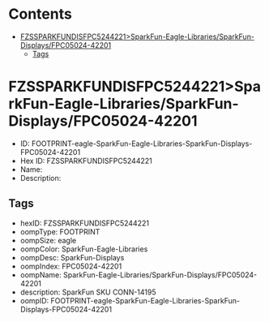 



Contents
========

* [FZSSPARKFUNDISFPC5244221>SparkFun-Eagle-Libraries/SparkFun-Displays/FPC05024-42201](#fzssparkfundisfpc5244221sparkfun-eagle-librariessparkfun-displaysfpc05024-42201)
	* [Tags](#tags)

# FZSSPARKFUNDISFPC5244221>SparkFun-Eagle-Libraries/SparkFun-Displays/FPC05024-42201

- ID: FOOTPRINT-eagle-SparkFun-Eagle-Libraries-SparkFun-Displays-FPC05024-42201
- Hex ID: FZSSPARKFUNDISFPC5244221
- Name: 
- Description: 

## Tags

- hexID: FZSSPARKFUNDISFPC5244221
- oompType: FOOTPRINT
- oompSize: eagle
- oompColor: SparkFun-Eagle-Libraries
- oompDesc: SparkFun-Displays
- oompIndex: FPC05024-42201
- oompName: SparkFun-Eagle-Libraries/SparkFun-Displays/FPC05024-42201
- description: SparkFun SKU CONN-14195
- oompID: FOOTPRINT-eagle-SparkFun-Eagle-Libraries-SparkFun-Displays-FPC05024-42201

